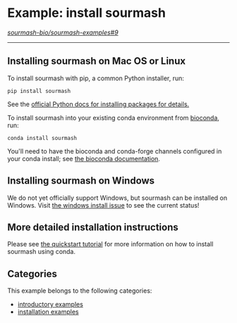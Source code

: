 # Example: install sourmash

*[sourmash-bio/sourmash-examples#9](https://github.com/sourmash-bio/sourmash-examples/issues/9)*

---

<!--
---
frontpage = true
priority = 1
---
-->

## Installing sourmash on Mac OS or Linux

To install sourmash with pip, a common Python installer, run:
```
pip install sourmash
```
See the [official Python docs for installing packages for details.](https://packaging.python.org/en/latest/tutorials/installing-packages/)

To install sourmash into your existing conda environment from [bioconda](https://bioconda.github.io/user/install.html), run:
```
conda install sourmash
```
You'll need to have the bioconda and conda-forge channels configured in your conda install; see [the bioconda documentation](https://bioconda.github.io/user/install.html#set-up-channels).

## Installing sourmash on Windows

We do not yet officially support Windows, but sourmash can be installed on Windows. Visit [the windows install issue](https://github.com/sourmash-bio/sourmash/issues/1923) to see the current status!

## More detailed installation instructions

Please see [the quickstart tutorial](https://sourmash.readthedocs.io/en/latest/tutorial-basic.html) for more information on how to install sourmash using conda.


## Categories

This example belongs to the following categories:

 * [introductory examples](l-intro.md)
 * [installation examples](l-installation.md)



